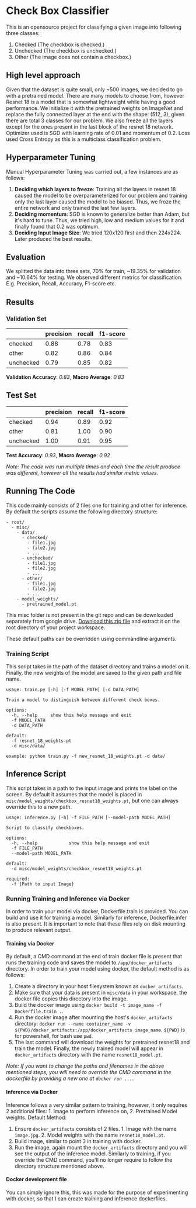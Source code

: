 # Check Box Classifier
This is an opensource project for classifying a given image into following three classes:
1. Checked (The checkbox is checked.)
2. Unchecked (The checkbox is unchecked.)
3. Other (The image does not contain a checkbox.)

## High level approach
Given that the dataset is quite small, only ~500 images, we decided to go with a pretrained model.
There are many models to choose from, however Resnet 18 is a model that is somewhat lightweight while having a good performance.
We initialize it with the pretrained weights on ImageNet and replace the fully connected layer at the end with the shape: (512, 3), given there are total 3 classes for our problem.
We also freeze all the layers except for the ones present in the last block of the resnet 18 network.
Optimizer used is SGD with learning rate of 0.01 and momentum of 0.2. Loss used Cross Entropy as this is a multiclass classification problem.

## Hyperparameter Tuning
Manual Hyperparameter Tuning was carried out, a few instances are as follows:
1. **Deciding which layers to freeze**: Training all the layers in resnet 18 caused the model to be overparameterized for our problem and training only the last layer caused the model to be biased. Thus, we froze the entire network and only trained the last few layers.
2. **Deciding momentum**: SGD is known to generalize better than Adam, but it's hard to tune. Thus, we tried high, low and medium values for it and finally found that 0.2 was optimum.
3. **Deciding Input Image Size**: We tried 120x120 first and then 224x224. Later produced the best results.

## Evaluation
We splitted the data into three sets, 70% for train, ~19.35% for validation and ~10.64% for testing. We observed different metrics for classification.
E.g. Precision, Recall, Accuracy, F1-score etc.

## Results
### Validation Set
|           | precision | recall | f1-score |
|-----------|-----------|--------|----------|
| checked   | 0.88     | 0.78   | 0.83     |
| other     | 0.82      | 0.86   | 0.84     |
| unchecked | 0.79      | 0.85   | 0.82     |

**Validation Accuracy**: _0.83_, **Macro Average**: _0.83_

## Test Set
|           | precision | recall | f1-score |
|-----------|-----------|--------|----------|
| checked   | 0.94     | 0.89   | 0.92     |
| other     | 0.81      | 1.00   | 0.90     |
| unchecked | 1.00      | 0.91   | 0.95     |

**Test Accuracy**: _0.93_, **Macro Average**: _0.92_

_Note: The code was run multiple times and each time the result produce was different, however all the results had similar metric values._

## Running The Code
This code mainly consists of 2 files one for training and other for inference. By default the scripts assume the following directory structure:
```shell
- root/
  - misc/
    - data/
      - checked/
        - file1.jpg
        - file2.jpg
        - ...
      - unchecked/
        - file1.jpg
        - file2.jpg
        - ...
      - other/
        - file1.jpg
        - file2.jpg
        - ...
    - model_weights/
      - pretrained_model.pt
```
This misc folder is not present in the git repo and can be downloaded separately from google drive. [Download this zip file](https://drive.google.com/file/d/1OAiKoBXROtcfWWnYmz_GSZdtYG6mBU0s/view?usp=sharing) and extract it on the root directory of your project workspace.

These default paths can be overridden using commandline arguments.
### Training Script
This script takes in the path of the dataset directory and trains a model on it. Finally, the new weights of the model are saved to the given path and file name.
```shell
usage: train.py [-h] [-f MODEL_PATH] [-d DATA_PATH]

Train a model to distinguish between different check boxes.

options:
  -h, --help     show this help message and exit
  -f MODEL_PATH
  -d DATA_PATH
  
default:
  -f resnet_18_weights.pt
  -d misc/data/
  
example: python train.py -f new_resnet_18_weights.pt -d data/
```

## Inference Script
This script takes in a path to the input image and prints the label on the screen.
By default it assumes that the model is placed in `misc/model_weights/checkbox_resnet18_weights.pt`, but one can always override this to a new path.

```shell
usage: inference.py [-h] -f FILE_PATH [--model-path MODEL_PATH]

Script to classify checkboxes.

options:
  -h, --help            show this help message and exit
  -f FILE_PATH
  --model-path MODEL_PATH

default:
  -d misc/model_weights/checkbox_resnet18_weights.pt
  
required:
  -f {Path to input Image}
```

### Running Training and Inference via Docker
In order to train your model via docker, Dockerfile.train is provided. You can build and use it for training a model.
Similarly for inference, Dockerfile.infer is also present. It is important to note that these files rely on disk mounting to produce relevant output.

#### Training via Docker
By default, a CMD command at the end of train docker file is present that runs the training code and saves the model to `/app/docker_artifacts` directory.
In order to train your model using docker, the default method is as follows:
1. Create a directory in your host filesystem known as `docker_artifacts`.
2. Make sure that your data is present in `misc/data` in your workspace, the docker file copies this directory into the image.
3. Build the docker image using `docker build -t image_name -f Dockerfile.train .`.
4. Run the docker image after mounting the host's `docker_artifacts` directory: `docker run --name container_name -v ${PWD}/docker_artifacts:/app/docker_artifacts image_name`. `${PWD}` is for powershell, for bash use `pwd`.
5. The last command will download the weights for pretrained resnet18 and train the model. Finally, the newly trained model will appear in `docker_artifacts` directory with the name `resnet18_model.pt`.

_Note: If you want to change the paths and filenames in the above mentioned steps, you will need to override the CMD command in the dockerfile by providing a new one at `docker run ...`_.

#### Inference via Docker
Inference follows a very similar pattern to training, however, it only requires 2 additional files: 1. Image to perform inference on, 2. Pretrained Model weights.
Default Method:
1. Ensure `docker_artifacts` consists of 2 files. 1. Image with the name `image.jpg`. 2. Model weights with the name `resnet18_model.pt`.
2. Build image, similar to point 3 in training with docker.
3. Run the image, again mount the `docker_artifacts` directory and you will see the output of the inference model.
Similarly to training, if you override the CMD command, you'll no longer require to follow the directory structure mentioned above.

#### Docker development file
You can simply ignore this, this was made for the purpose of experimenting with docker, so that I can create training and inference dockerfiles.